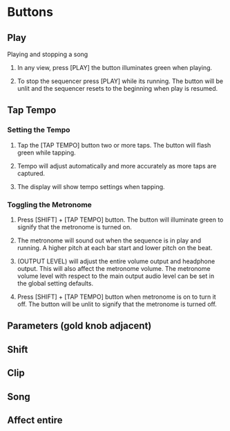 # Buttons

## Play

Playing and stopping a song

1. In any view, press [PLAY] the button illuminates green when playing.

1. To stop the sequencer press [PLAY] while its running. The button will be unlit and the sequencer resets to the beginning when play is resumed.

## Tap Tempo

### Setting the Tempo

1. Tap the [TAP TEMPO] button two or more taps. The button will flash green while tapping.

1. Tempo will adjust automatically and more accurately as more taps are captured.

1. The display will show tempo settings when tapping.

### Toggling the Metronome

1. Press [SHIFT] + [TAP TEMPO] button. The button will illuminate green to signify that the metronome is turned on.
  
1. The metronome will sound out when the sequence is in play and running. A higher pitch at each bar start and lower pitch on the beat.

1. (OUTPUT LEVEL) will adjust the entire volume output and headphone output. This will also affect the metronome volume. The metronome volume level with respect to the main output audio level can be set in the global setting defaults.

1. Press [SHIFT] + [TAP TEMPO] button when metronome is on to turn it off. The button will be unlit to signify that the metronome is turned off.

## Parameters (gold knob adjacent)
## Shift
## Clip
## Song
## Affect entire
